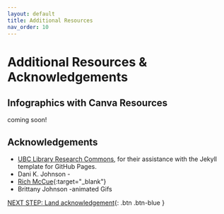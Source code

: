 ```yaml
---
layout: default
title: Additional Resources
nav_order: 10
---
```

# Additional Resources & Acknowledgements

## Infographics with Canva Resources
coming soon!

## Acknowledgements

- [UBC Library Research Commons](https://github.com/ubc-library-rc/), for their assistance with the Jekyll template for GitHub Pages.
- Dani K. Johnson - 
- [Rich McCue](https://richmccue.com/){:target="_blank"}
- Brittany Johnson -animated Gifs 

[NEXT STEP: Land acknowledgement](land-acknowledgement.html){: .btn .btn-blue }
